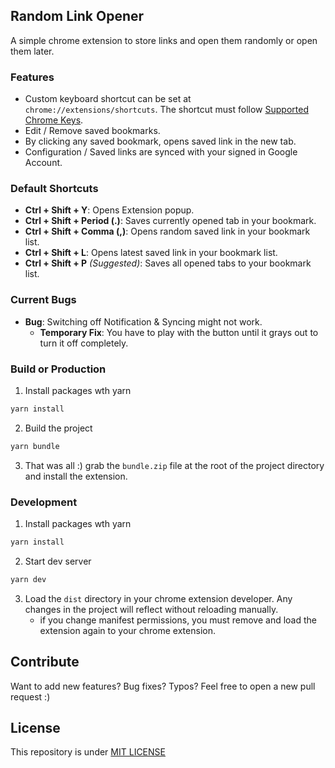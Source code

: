 ## Random Link Opener

A simple chrome extension to store links and open them randomly or open them later.

### Features

- Custom keyboard shortcut can be set at `chrome://extensions/shortcuts`. The shortcut must follow [Supported Chrome Keys](https://developer.chrome.com/docs/extensions/reference/commands/#supported-keys).
- Edit / Remove saved bookmarks.
- By clicking any saved bookmark, opens saved link in the new tab.
- Configuration / Saved links are synced with your signed in Google Account.

### Default Shortcuts

- **Ctrl + Shift + Y**: Opens Extension popup.
- **Ctrl + Shift + Period (.)**: Saves currently opened tab in your bookmark.
- **Ctrl + Shift + Comma (,)**: Opens random saved link in your bookmark list.
- **Ctrl + Shift + L**: Opens latest saved link in your bookmark list.
- **Ctrl + Shift + P** _(Suggested)_: Saves all opened tabs to your bookmark list.


### Current Bugs

- **Bug**: Switching off Notification & Syncing might not work. 
   - **Temporary Fix**: You have to play with the button until it grays out to turn it off completely.

### Build or Production

1. Install packages wth yarn
```bash
yarn install
```
2. Build the project
```bash
yarn bundle
```
3. That was all :) grab the `bundle.zip` file at the root of the project directory and install the extension.

### Development
1. Install packages wth yarn
```bash
yarn install
```
2. Start dev server
```bash
yarn dev
```
3. Load the `dist` directory in your chrome extension developer. Any changes in the project will reflect without reloading manually.
   - if you change manifest permissions, you must remove and load the extension again to your chrome extension.

## Contribute
Want to add new features? Bug fixes? Typos? Feel free to open a new pull request :)


## License
This repository is under [MIT LICENSE](LICENSE)
